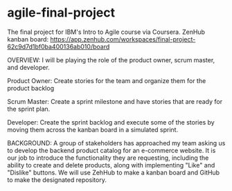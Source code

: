 # agile-final-project
The final project for IBM's Intro to Agile course via Coursera.
ZenHub kanban board:
https://app.zenhub.com/workspaces/final-project-62c9d7d1bf0ba400136ab010/board


OVERVIEW:
I will be playing the role of the product owner, scrum master, and developer.

  Product Owner: Create stories for the team and organize them for the product backlog

  Scrum Master: Create a sprint milestone and have stories that are ready for the sprint plan.

  Developer: Create the sprint backlog and execute some of the stories by moving them across the kanban board in a simulated sprint.


BACKGROUND:
A group of stakeholders has approached my team asking us to develop the backend product catalog for an e-commerce website.  It is our job to introduce the functionality they are requesting, including the ability to create and delete products, along with implementing "Like" and "Dislike" buttons.  We will use ZehHub to make a kanban board and GitHub to make the designated repository.
